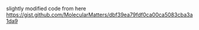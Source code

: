 slightly modified code from here
https://gist.github.com/MolecularMatters/dbf39ea79fdf0ca00ca5083cba3a1da9